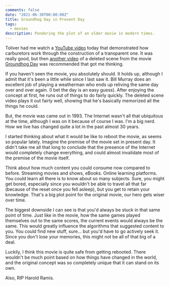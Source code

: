 ```yaml
---
comments: false
date: "2021-06-30T00:00:00Z"
title: Groundhog Day in Present Day
tags:
  - movies
description: Pondering the plot of an older movie in modern times.
---
```


Toliver had me watch a [YouTube video][carb-video] today that demonstrated how carburetors work through the construction of a transparent one.  It was really good, but then [another video][deleted-scene] of a deleted scene from the movie [Groundhog Day][imdb] was recommended that got me thinking.

If you haven't seen the movie, you absolutely should.  It holds up, although I admit that it's been a little while since I last saw it.  Bill Murray does an excellent job of playing a weatherman who ends up reliving the same day over and over again.  (I bet the day is an easy guess).  After enjoying the concept at first, he runs out of things to do fairly quickly. The deleted scene video plays it out fairly well, showing that he's basically memorized all the things he could.

But, the movie was came out in 1993.  The Internet wasn't all that ubiquitous at the time, although I was on it because of course I was.  I'm a big nerd.  How we live has changed quite a lot in the past almost 30 years.

I started thinking about what it would be like to reboot the movie, as seems so popular lately.  Imagine the premise of the movie set in present day.  It didn't take me all that long to conclude that the presence of the Internet would completely change everything, and could almost invalidate most of the premise of the movie itself.

Think about how much content you could consume now compared to before.  Streaming movies and shows, eBooks.  Online learning platforms.  You could learn all there is to know about so many subjects.  Sure, you might get bored, especially since you wouldn't be able to travel all that far (because of the reset once you fell asleep), but you get to retain your knowledge.  That's a big plot point for  the original movie, our hero gets wiser over time.

The biggest downside I can see is that you'd always be stuck in that same point of time.  Just like in the movie, how the same games played themselves out to the same scores, the current events would always be the same.  This would greatly influence the algorithms that suggested content to you.  You could find new stuff, sure... but you'd have to go actively seek it.  Since you don't lose your memories, this might not be all of that big of a deal.

Luckily, I think this movie is quite safe from getting rebooted.  There wouldn't be much point based on how things have changed in the world, and the original concept was so completely unique that it can stand on its own.

Also, RIP Harold Ramis.

[carb-video]: https://www.youtube.com/watch?v=toVfvRhWbj8
[deleted-scene]: https://www.youtube.com/watch?v=zkYDS-aKp5U
[imdb]: https://www.imdb.com/title/tt0107048/?ref_=fn_al_tt_1
